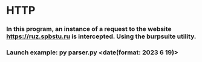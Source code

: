 # HTTP
### In this program, an instance of a request to the website https://ruz.spbstu.ru is intercepted. Using the burpsuite utility.
### Launch example: py parser.py <teacher full name> <date(format: 2023 6 19)>

